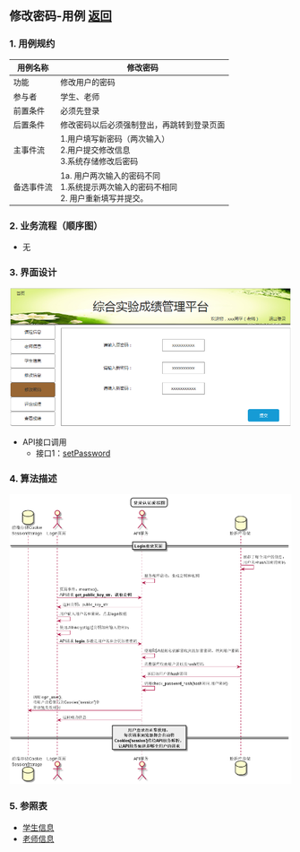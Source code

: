 ## 修改密码-用例 [返回](../README.md)

### 1. 用例规约

用例名称 | 修改密码
---|---
功能 | 修改用户的密码
参与者 | 学生、老师
前置条件 | 必须先登录
后置条件 | 修改密码以后必须强制登出，再跳转到登录页面
主事件流 | 1.用户填写新密码（两次输入）<br>2.用户提交修改信息 <br>3.系统存储修改后密码 
备选事件流 | 1a. 用户两次输入的密码不同    <br>1.系统提示两次输入的密码不相同   <br>2. 用户重新填写并提交。

### 2. 业务流程（顺序图）
- 无

### 3. 界面设计

![修改密码界面](../ui/修改密码界面.png)



- API接口调用
    - 接口1：[setPassword](../接口/setPassword.md)
    

### 4. 算法描述
![](./images/修改密码算法描述.png)

### 5. 参照表
- [学生信息](../数据库设计.md)
- [老师信息](../数据库设计.md)

